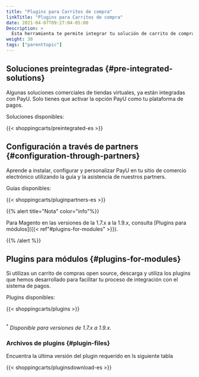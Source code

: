 ```yaml
---
title: "Plugins para Carritos de compra"
linkTitle: "Plugins para Carritos de compra"
date: 2021-04-07T09:27:04-05:00
Description: >
  Esta herramienta te permite integrar tu solución de carrito de compra con cualquiera de nuestros plugins disponibles.
weight: 30
tags: ["parenttopic"]
---
```


## Soluciones preintegradas {#pre-integrated-solutions}
Algunas soluciones comerciales de tiendas virtuales, ya están integradas con PayU. Solo tienes que activar la opción PayU como tu plataforma de pagos.

Soluciones disponibles:

{{< shoppingcarts/preintegrated-es >}}

## Configuración a través de partners {#configuration-through-partners}
Aprende a instalar, configurar y personalizar PayU en tu sitio de comercio electrónico utilizando la guía y la asistencia de nuestros partners.

Guías disponibles:

{{< shoppingcarts/pluginpartners-es >}}

{{% alert title="Nota" color="info"%}}

Para Magento en las versiones de la 1.7.x a la 1.9.x, consulta [Plugins para módulos]({{< ref"#plugins-for-modules" >}}).

{{% /alert %}} 

## Plugins para módulos {#plugins-for-modules}
Si utilizas un carrito de compras open source, descarga y utiliza los plugins que hemos desarrollado para facilitar tu proceso de integración con el sistema de pagos.

Plugins disponibles:

{{< shoppingcarts/plugins >}}

<br><sup>*</sup> _Disponible para versiones de 1.7.x a 1.9.x._

### Archivos de plugins {#plugin-files}
Encuentra la última versión del plugin requerido en ls siguiente tabla

{{< shoppingcarts/pluginsdownload-es >}}